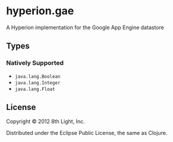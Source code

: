hyperion.gae
============

A Hyperion implementation for the Google App Engine datastore

## Types

### Natively Supported

* `java.lang.Boolean`
* `java.lang.Integer`
* `java.lang.Float`

## License

Copyright © 2012 8th Light, Inc.

Distributed under the Eclipse Public License, the same as Clojure.
